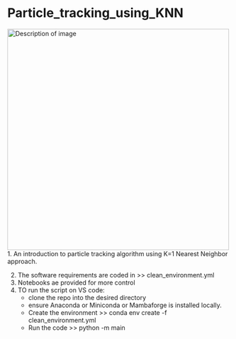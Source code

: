 # Particle_tracking_using_KNN
<img src="https://github.com/Samadarshi-Maity/Samadarshi-Maity.github.io/raw/main/images/KNN_/PTV_final.png" alt="Description of image" width="500"/>
1. An introduction to particle tracking algorithm using K=1 Nearest Neighbor approach. 

2. The software requirements are coded in >> clean_environment.yml
3. Notebooks ae provided for more control 
4. TO run the script on VS code: 
	- clone the repo into the desired directory
	- ensure Anaconda or Miniconda or Mambaforge is installed locally. 
	- Create the environment >> conda env create -f clean_environment.yml 
  	- Run the code >> python -m main
